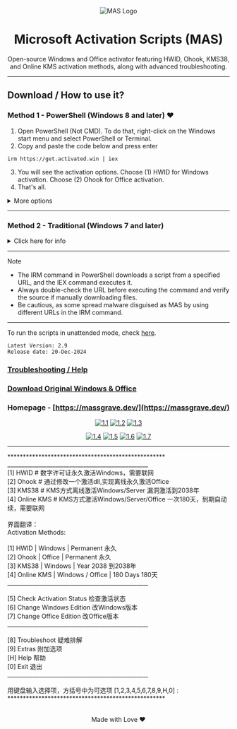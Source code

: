 <p align="center"><img src="https://massgrave.dev/img/logo_small.png" alt="MAS Logo"></p>

<h1 align="center">Microsoft  Activation  Scripts (MAS)</h1>

<p align="center">Open-source Windows and Office activator featuring HWID, Ohook, KMS38, and Online KMS activation methods, along with advanced troubleshooting.</p>

<hr>
  
## Download / How to use it?

### Method 1 - PowerShell (Windows 8 and later) ❤️

1.   Open PowerShell (Not CMD). To do that, right-click on the Windows start menu and select PowerShell or Terminal.
2.   Copy and paste the code below and press enter  
```
irm https://get.activated.win | iex
```
3.   You will see the activation options. Choose (1) HWID for Windows activation. Choose (2) Ohook for Office activation.
4.   That's all.

<details>
  <summary>More options</summary>

- Alternatively, you can use the following (It will be deprecated in the future.)
```
irm https://massgrave.dev/get | iex
```
- The URL `get.activated.win` might be blocked by some DNS services because it is a new domain.

</details>

---

### Method 2 - Traditional (Windows 7 and later)

<details>
  <summary>Click here for info</summary>

1.   Download the file using the links provided below.  
`https://github.com/massgravel/Microsoft-Activation-Scripts/archive/refs/heads/master.zip`  
or  
`https://git.activated.win/massgrave/Microsoft-Activation-Scripts/archive/master.zip`
2.   Right-click on the downloaded zip file and extract
3.   In the extracted folder, find the folder named `All-In-One-Version`
4.   Run the file named `MAS_AIO.cmd`
5.   You will see the activation options, follow the on-screen instructions.
6.   That's all.

</details>

---

> [!NOTE]
>
> - The IRM command in PowerShell downloads a script from a specified URL, and the IEX command executes it.
> - Always double-check the URL before executing the command and verify the source if manually downloading files.
> - Be cautious, as some spread malware disguised as MAS by using different URLs in the IRM command.

---

To run the scripts in unattended mode, check [here](https://massgrave.dev/command_line_switches).

```
Latest Version: 2.9
Release date: 20-Dec-2024
```

### [Troubleshooting / Help](https://massgrave.dev/troubleshoot)
### [Download Original Windows & Office](https://massgrave.dev/genuine-installation-media)
### Homepage - [https://massgrave.dev/](https://massgrave.dev/)

<div align="center">
  
[![1.1]][1]
[![1.2]][2]
[![1.3]][3]

</div>

<div align="center">
  
[![1.4]][4]
[![1.5]][5]
[![1.6]][6]
[![1.7]][7]

</div>

[1.1]: https://massgrave.dev/img/logo_github.png (GitHub)
[1.2]: https://massgrave.dev/img/logo_azuredevops.png (AzureDevOps)
[1.3]: https://massgrave.dev/img/logo_gitea.png (Self-hosted Git)

[1.4]: https://massgrave.dev/img/logo_discord.png (Chat with us without signup)
[1.5]: https://massgrave.dev/img/logo_reddit.png (Reddit)
[1.6]: https://massgrave.dev/img/logo_bluesky.png (Bluesky)
[1.7]: https://massgrave.dev/img/logo_x.png (Twitter)

[1]: https://github.com/massgravel/Microsoft-Activation-Scripts
[2]: https://dev.azure.com/massgrave/_git/Microsoft-Activation-Scripts
[3]: https://git.activated.win/massgrave/Microsoft-Activation-Scripts
[4]: https://discord.gg/j2yFsV5ZVC
[5]: https://www.reddit.com/r/MAS_Activator
[6]: https://bsky.app/profile/massgrave.dev
[7]: https://twitter.com/massgravel

---
<p align="left">
***************************************************<br />
__________________________________________________<br />
[1] HWID       # 数字许可证永久激活Windows，需要联网<br />
[2] Ohook      # 通过修改一个激活dll,实现离线永久激活Office<br />
[3] KMS38      # KMS方式离线激活Windows/Server 漏洞激活到2038年<br />
[4] Online KMS # KMS方式激活Windows/Server/Office 一次180天，到期自动续，需要联网<br />
<br />
界面翻译：<br />
Activation Methods:<br />
<br />
 [1] HWID        |  Windows           |   Permanent 永久<br />
 [2] Ohook       |  Office            |   Permanent 永久<br />
 [3] KMS38       |  Windows           |   Year 2038 到2038年<br />
 [4] Online KMS  |  Windows / Office  |    180 Days 180天<br />
__________________________________________________<br />
<br />
 [5] Check Activation Status 检查激活状态<br />
 [6] Change Windows Edition 改Windows版本<br />
 [7] Change Office Edition 改Office版本<br />
__________________________________________________<br />
<br />
 [8] Troubleshoot 疑难排解<br />
 [9] Extras 附加选项<br />
 [H] Help 帮助<br />
 [0] Exit 退出<br />
__________________________________________________<br />
<br />
用键盘输入选择项，方括号中为可选项 [1,2,3,4,5,6,7,8,9,H,0] :<br />
***************************************************<br />
<br />
</p>
<p align="center">Made with Love ❤️</p>
